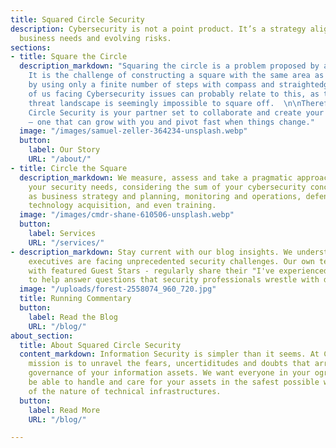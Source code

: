 ```yaml
---
title: Squared Circle Security
description: Cybersecurity is not a point product. It’s a strategy aligned with relevant
  business needs and evolving risks.
sections:
- title: Square the Circle
  description_markdown: "Squaring the circle is a problem proposed by ancient geometers.
    It is the challenge of constructing a square with the same area as a given circle
    by using only a finite number of steps with compass and straightedge.\n\nMany
    of us facing Cybersecurity issues can probably relate to this, as the everchanging
    threat landscape is seemingly impossible to square off.  \n\nTherefore, Squared
    Circle Security is your partner set to collaborate and create your custom solution
    – one that can grow with you and pivot fast when things change."
  image: "/images/samuel-zeller-364234-unsplash.webp"
  button:
    label: Our Story
    URL: "/about/"
- title: Circle the Square
  description_markdown: We measure, assess and take a pragmatic approach to solving
    your security needs, considering the sum of your cybersecurity concerns, such
    as business strategy and planning, monitoring and operations, defenses and controls,
    technology acquisition, and even training.
  image: "/images/cmdr-shane-610506-unsplash.webp"
  button:
    label: Services
    URL: "/services/"
- description_markdown: Stay current with our blog insights. We understand that technology
    executives are facing unprecedented security challenges. Our own team - together
    with featured Guest Stars - regularly share their "I've experienced that"-perspectives
    to help answer questions that security professionals wrestle with daily.
  image: "/uploads/forest-2558074_960_720.jpg"
  title: Running Commentary
  button:
    label: Read the Blog
    URL: "/blog/"
about_section:
  title: About Squared Circle Security
  content_markdown: Information Security is simpler than it seems. At Circle2 our
    mission is to unravel the fears, uncertiditudes and doubts that arrise arround
    governance of your information assets. We want everyone in your ogranization to
    be able to handle and care for your assets in the safest possible way, regardless
    of the nature of technical infrastructures.
  button:
    label: Read More
    URL: "/blog/"

---
```

